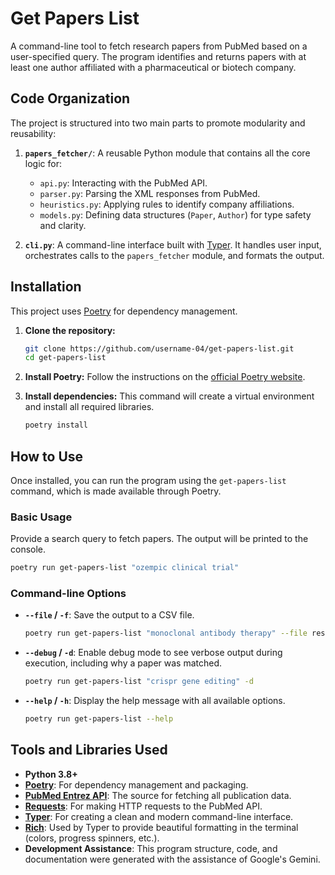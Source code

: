 # Get Papers List

A command-line tool to fetch research papers from PubMed based on a user-specified query. The program identifies and returns papers with at least one author affiliated with a pharmaceutical or biotech company.

## Code Organization

The project is structured into two main parts to promote modularity and reusability:

1.  **`papers_fetcher/`**: A reusable Python module that contains all the core logic for:
    *   `api.py`: Interacting with the PubMed API.
    *   `parser.py`: Parsing the XML responses from PubMed.
    *   `heuristics.py`: Applying rules to identify company affiliations.
    *   `models.py`: Defining data structures (`Paper`, `Author`) for type safety and clarity.

2.  **`cli.py`**: A command-line interface built with [Typer](https://typer.tiangolo.com/). It handles user input, orchestrates calls to the `papers_fetcher` module, and formats the output.

## Installation

This project uses [Poetry](https://python-poetry.org/) for dependency management.

1.  **Clone the repository:**
    ```bash
    git clone https://github.com/username-04/get-papers-list.git
    cd get-papers-list
    ```

2.  **Install Poetry:**
    Follow the instructions on the [official Poetry website](https://python-poetry.org/docs/#installation).

3.  **Install dependencies:**
    This command will create a virtual environment and install all required libraries.
    ```bash
    poetry install
    ```

## How to Use

Once installed, you can run the program using the `get-papers-list` command, which is made available through Poetry.

### Basic Usage

Provide a search query to fetch papers. The output will be printed to the console.

```bash
poetry run get-papers-list "ozempic clinical trial"
```

### Command-line Options

*   **`--file` / `-f`**: Save the output to a CSV file.
    ```bash
    poetry run get-papers-list "monoclonal antibody therapy" --file results.csv
    ```

*   **`--debug` / `-d`**: Enable debug mode to see verbose output during execution, including why a paper was matched.
    ```bash
    poetry run get-papers-list "crispr gene editing" -d
    ```

*   **`--help` / `-h`**: Display the help message with all available options.
    ```bash
    poetry run get-papers-list --help
    ```

## Tools and Libraries Used

*   **Python 3.8+**
*   **[Poetry](https://python-poetry.org/)**: For dependency management and packaging.
*   **[PubMed Entrez API](https://www.ncbi.nlm.nih.gov/books/NBK25501/)**: The source for fetching all publication data.
*   **[Requests](https://requests.readthedocs.io/en/latest/)**: For making HTTP requests to the PubMed API.
*   **[Typer](https://typer.tiangolo.com/)**: For creating a clean and modern command-line interface.
*   **[Rich](https://rich.readthedocs.io/en/latest/)**: Used by Typer to provide beautiful formatting in the terminal (colors, progress spinners, etc.).
*   **Development Assistance**: This program structure, code, and documentation were generated with the assistance of Google's Gemini.